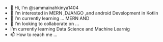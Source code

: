 - 👋 Hi, I’m @sammainahkinya1404
- 👀 I’m interested in MERN ,DJANGO ,and android Development  in Kotlin 
- 🌱 I’m currently learning ... MERN AND 
- 💞️ I’m looking to collaborate on ...
- I'm currently learning Data Science and Machine Learnig
- 📫 How to reach me ...

<!---
sammainahkinya1404/sammainahkinya1404 is a ✨ special ✨ repository because its `README.md` (this file) appears on your GitHub profile.
You can click the Preview link to take a look at your changes.
--->
